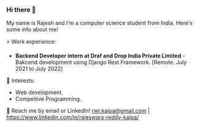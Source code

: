 <!--
**Rajesh-dot/Rajesh-dot** is a ✨ _special_ ✨ repository because its `README.md` (this file) appears on your GitHub profile.

Here are some ideas to get you started:

- 🔭 I’m currently working on ...
- 🌱 I’m currently learning ...
- 👯 I’m looking to collaborate on ...
- 🤔 I’m looking for help with ...
- 💬 Ask me about ...
- 📫 How to reach me: ...
- 😄 Pronouns: ...
- ⚡ Fun fact: ...
-->
### Hi there 👋

My name is Rajesh and I'm a computer science student from India. Here's some info about me!

⚡ Work experience: <br>
- **Backend Developer intern at Draf and Drop India Private Limited** - Bakcend development using Django Rest Framework. [Remote. July 2021 to July 2022]

🌱 Interests:
- Web development.
- Compeitive Programming.

💬 Reach me by email or LinkedIn! rwr.kaipa@gmail.com | https://www.linkedin.com/in/rajeswara-reddy-kaipa/
